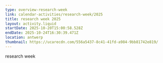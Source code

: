 ```yaml
---
type: overview-research-week
link: calendar-activities/research-week/2025
title: research week 2025
layout: activity.liquid
startDate: 2025-10-20T15:00:58.528Z
endDate: 2025-10-24T16:30:39.471Z
location: antwerp
thumbnail: https://ucarecdn.com/556a5437-8c41-41fd-a984-9bb81742e819/
---
```

research week